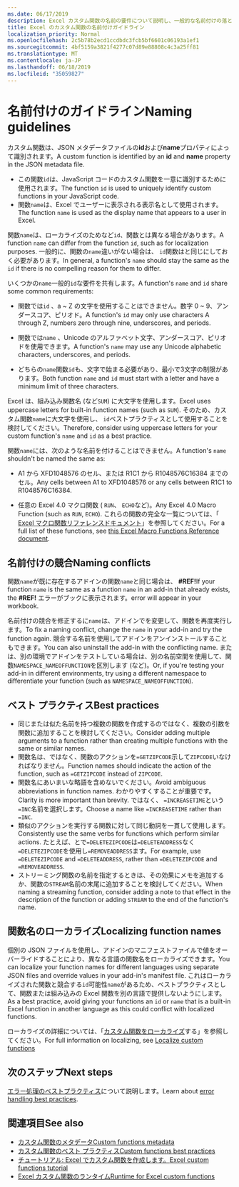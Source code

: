 ```yaml
---
ms.date: 06/17/2019
description: Excel カスタム関数の名前の要件について説明し、一般的な名前付けの落とし穴を回避します。
title: Excel のカスタム関数の名前付けガイドライン
localization_priority: Normal
ms.openlocfilehash: 2c5b78b2ecd1ccdbdc3fcb5bf6601c06193a1ef1
ms.sourcegitcommit: 4bf5159a3821f4277c07d89e88808c4c3a25ff81
ms.translationtype: MT
ms.contentlocale: ja-JP
ms.lasthandoff: 06/18/2019
ms.locfileid: "35059827"
---
```

# <a name="naming-guidelines"></a><span data-ttu-id="52665-103">名前付けのガイドライン</span><span class="sxs-lookup"><span data-stu-id="52665-103">Naming guidelines</span></span>

<span data-ttu-id="52665-104">カスタム関数は、JSON メタデータファイルの**id**および**name**プロパティによって識別されます。</span><span class="sxs-lookup"><span data-stu-id="52665-104">A custom function is identified by an **id** and **name** property in the JSON metadata file.</span></span>

- <span data-ttu-id="52665-105">この関数`id`は、JavaScript コードのカスタム関数を一意に識別するために使用されます。</span><span class="sxs-lookup"><span data-stu-id="52665-105">The function `id` is used to uniquely identify custom functions in your JavaScript code.</span></span> 
- <span data-ttu-id="52665-106">関数`name`は、Excel でユーザーに表示される表示名として使用されます。</span><span class="sxs-lookup"><span data-stu-id="52665-106">The function `name` is used as the display name that appears to a user in Excel.</span></span> 

<span data-ttu-id="52665-107">関数`name`は、ローカライズのためなど`id`、関数とは異なる場合があります。</span><span class="sxs-lookup"><span data-stu-id="52665-107">A function `name` can differ from the function `id`, such as for localization purposes.</span></span> <span data-ttu-id="52665-108">一般的に、関数の`name`違いがない場合は、 `id`関数はと同じにしておく必要があります。</span><span class="sxs-lookup"><span data-stu-id="52665-108">In general, a function's `name` should stay the same as the `id` if there is no compelling reason for them to differ.</span></span>

<span data-ttu-id="52665-109">いくつかの`name`一般的`id`な要件を共有します。</span><span class="sxs-lookup"><span data-stu-id="52665-109">A function's `name` and `id` share some common requirements:</span></span>

- <span data-ttu-id="52665-110">関数では`id` 、a ~ Z の文字を使用することはできません。数字 0 ~ 9、アンダースコア、ピリオド。</span><span class="sxs-lookup"><span data-stu-id="52665-110">A function's `id` may only use characters A through Z, numbers zero through nine, underscores, and periods.</span></span>

- <span data-ttu-id="52665-111">関数では`name` 、Unicode のアルファベット文字、アンダースコア、ピリオドを使用できます。</span><span class="sxs-lookup"><span data-stu-id="52665-111">A function's `name` may use any Unicode alphabetic characters, underscores, and periods.</span></span>

- <span data-ttu-id="52665-112">どちらの`name`関数`id`も、文字で始まる必要があり、最小で3文字の制限があります。</span><span class="sxs-lookup"><span data-stu-id="52665-112">Both function `name` and `id` must start with a letter and have a minimum limit of three characters.</span></span>

<span data-ttu-id="52665-113">Excel は、組み込み関数名 (など`SUM`) に大文字を使用します。</span><span class="sxs-lookup"><span data-stu-id="52665-113">Excel uses uppercase letters for built-in function names (such as `SUM`).</span></span> <span data-ttu-id="52665-114">そのため、カスタム関数`name`に大文字を使用し、 `id`ベストプラクティスとして使用することを検討してください。</span><span class="sxs-lookup"><span data-stu-id="52665-114">Therefore, consider using uppercase letters for your custom function's `name` and `id` as a best practice.</span></span>

<span data-ttu-id="52665-115">関数`name`には、次のような名前を付けることはできません。</span><span class="sxs-lookup"><span data-stu-id="52665-115">A function's `name` shouldn't be named the same as:</span></span>

- <span data-ttu-id="52665-116">A1 から XFD1048576 のセル、または R1C1 から R1048576C16384 までのセル。</span><span class="sxs-lookup"><span data-stu-id="52665-116">Any cells between A1 to XFD1048576 or any cells between R1C1 to R1048576C16384.</span></span>

- <span data-ttu-id="52665-117">任意の Excel 4.0 マクロ関数 ( `RUN`、 `ECHO`など)。</span><span class="sxs-lookup"><span data-stu-id="52665-117">Any Excel 4.0 Macro Function (such as `RUN`, `ECHO`).</span></span>  <span data-ttu-id="52665-118">これらの関数の完全な一覧については、「 [Excel マクロ関数リファレンスドキュメント](https://d13ot9o61jdzpp.cloudfront.net/files/Excel%204.0%20Macro%20Functions%20Reference.pdf)」を参照してください。</span><span class="sxs-lookup"><span data-stu-id="52665-118">For a full list of these functions, see [this Excel Macro Functions Reference document](https://d13ot9o61jdzpp.cloudfront.net/files/Excel%204.0%20Macro%20Functions%20Reference.pdf).</span></span>

## <a name="naming-conflicts"></a><span data-ttu-id="52665-119">名前付けの競合</span><span class="sxs-lookup"><span data-stu-id="52665-119">Naming conflicts</span></span>

<span data-ttu-id="52665-120">関数`name`が既に存在するアドインの関数`name`と同じ場合は、 **#REF!**</span><span class="sxs-lookup"><span data-stu-id="52665-120">If your function `name` is the same as a function `name` in an add-in that already exists, the **#REF!**</span></span> <span data-ttu-id="52665-121">エラーがブックに表示されます。</span><span class="sxs-lookup"><span data-stu-id="52665-121">error will appear in your workbook.</span></span>

<span data-ttu-id="52665-122">名前付けの競合を修正するに`name`は、アドインでを変更して、関数を再度実行します。</span><span class="sxs-lookup"><span data-stu-id="52665-122">To fix a naming conflict, change the `name` in your add-in and try the function again.</span></span> <span data-ttu-id="52665-123">競合する名前を使用してアドインをアンインストールすることもできます。</span><span class="sxs-lookup"><span data-stu-id="52665-123">You can also uninstall the add-in with the conflicting name.</span></span> <span data-ttu-id="52665-124">または、別の環境でアドインをテストしている場合は、別の名前空間を使用して、関数`NAMESPACE_NAMEOFFUNCTION`を区別します (など)。</span><span class="sxs-lookup"><span data-stu-id="52665-124">Or, if you're testing your add-in in different environments, try using a different namespace to differentiate your function (such as `NAMESPACE_NAMEOFFUNCTION`).</span></span>

## <a name="best-practices"></a><span data-ttu-id="52665-125">ベスト プラクティス</span><span class="sxs-lookup"><span data-stu-id="52665-125">Best practices</span></span>

- <span data-ttu-id="52665-126">同じまたは似た名前を持つ複数の関数を作成するのではなく、複数の引数を関数に追加することを検討してください。</span><span class="sxs-lookup"><span data-stu-id="52665-126">Consider adding multiple arguments to a function rather than creating multiple functions with the same or similar names.</span></span>
- <span data-ttu-id="52665-127">関数名は、ではなく、関数のアクションを`=GETZIPCODE`示して`ZIPCODE`いなければなりません。</span><span class="sxs-lookup"><span data-stu-id="52665-127">Function names should indicate the action of the function, such as `=GETZIPCODE` instead of `ZIPCODE`.</span></span>
- <span data-ttu-id="52665-128">関数名にあいまいな略語を含めないでください。</span><span class="sxs-lookup"><span data-stu-id="52665-128">Avoid ambiguous abbreviations in function names.</span></span> <span data-ttu-id="52665-129">わかりやすくすることが重要です。</span><span class="sxs-lookup"><span data-stu-id="52665-129">Clarity is more important than brevity.</span></span> <span data-ttu-id="52665-130">ではなく、 `=INCREASETIME`という`=INC`名前を選択します。</span><span class="sxs-lookup"><span data-stu-id="52665-130">Choose a name like `=INCREASETIME` rather than `=INC`.</span></span>
- <span data-ttu-id="52665-131">類似のアクションを実行する関数に対して同じ動詞を一貫して使用します。</span><span class="sxs-lookup"><span data-stu-id="52665-131">Consistently use the same verbs for functions which perform similar actions.</span></span> <span data-ttu-id="52665-132">たとえば、とで`=DELETEZIPCODE`は`=DELETEADDRESS`なく`=DELETEZIPCODE`を使用し`=REMOVEADDRESS`ます。</span><span class="sxs-lookup"><span data-stu-id="52665-132">For example, use `=DELETEZIPCODE` and `=DELETEADDRESS`, rather than `=DELETEZIPCODE` and `=REMOVEADDRESS`.</span></span>
- <span data-ttu-id="52665-133">ストリーミング関数の名前を指定するときは、その効果にメモを追加するか、関数の`STREAM`名前の末尾に追加することを検討してください。</span><span class="sxs-lookup"><span data-stu-id="52665-133">When naming a streaming function, consider adding a note to that effect in the description of the function or adding `STREAM` to the end of the function's name.</span></span>

## <a name="localizing-function-names"></a><span data-ttu-id="52665-134">関数名のローカライズ</span><span class="sxs-lookup"><span data-stu-id="52665-134">Localizing function names</span></span>

<span data-ttu-id="52665-135">個別の JSON ファイルを使用し、アドインのマニフェストファイルで値をオーバーライドすることにより、異なる言語の関数名をローカライズできます。</span><span class="sxs-lookup"><span data-stu-id="52665-135">You can localize your function names for different languages using separate JSON files and override values in your add-in's manifest file.</span></span> <span data-ttu-id="52665-136">これはローカライズされた関数と競合する`id`可能性`name`があるため、ベストプラクティスとして、関数または組み込みの Excel 関数を別の言語で提供しないようにします。</span><span class="sxs-lookup"><span data-stu-id="52665-136">As a best practice, avoid giving your functions an `id` or `name` that is a built-in Excel function in another language as this could conflict with localized functions.</span></span>

<span data-ttu-id="52665-137">ローカライズの詳細については、「[カスタム関数をローカライズ](custom-functions-localize.md)する」を参照してください。</span><span class="sxs-lookup"><span data-stu-id="52665-137">For full information on localizing, see [Localize custom functions](custom-functions-localize.md)</span></span>

## <a name="next-steps"></a><span data-ttu-id="52665-138">次のステップ</span><span class="sxs-lookup"><span data-stu-id="52665-138">Next steps</span></span>
<span data-ttu-id="52665-139">[エラー処理のベストプラクティス](custom-functions-errors.md)について説明します。</span><span class="sxs-lookup"><span data-stu-id="52665-139">Learn about [error handling best practices](custom-functions-errors.md).</span></span>

## <a name="see-also"></a><span data-ttu-id="52665-140">関連項目</span><span class="sxs-lookup"><span data-stu-id="52665-140">See also</span></span>

* [<span data-ttu-id="52665-141">カスタム関数のメタデータ</span><span class="sxs-lookup"><span data-stu-id="52665-141">Custom functions metadata</span></span>](custom-functions-json.md)
* [<span data-ttu-id="52665-142">カスタム関数のベスト プラクティス</span><span class="sxs-lookup"><span data-stu-id="52665-142">Custom functions best practices</span></span>](custom-functions-best-practices.md)
* [<span data-ttu-id="52665-143">チュートリアル: Excel でカスタム関数を作成します。</span><span class="sxs-lookup"><span data-stu-id="52665-143">Excel custom functions tutorial</span></span>](../tutorials/excel-tutorial-create-custom-functions.md)
* [<span data-ttu-id="52665-144">Excel カスタム関数のランタイム</span><span class="sxs-lookup"><span data-stu-id="52665-144">Runtime for Excel custom functions</span></span>](custom-functions-runtime.md)
